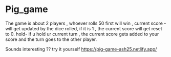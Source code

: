 # Pig_game

The game is about 2 players , whoever rolls 50 first will win , 
current score - will get updated by the dice rolled, if it is 1 , the current score will get reset to 0. 
hold- if u hold ur current turn , the current score gets added to your score and the turn goes to the other player.

Sounds interesting ?? 
try it yourself https://pig-game-ash25.netlify.app/
